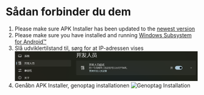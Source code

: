 # Sådan forbinder du dem
1. Please make sure APK Installer has been updated to the [newest version](https://www.microsoft.com/store/productId/9P2JFQ43FPPG "APK Installer")
2. Please make sure you have installed and running [Windows Subsystem for Android™](https://www.microsoft.com/store/productId/9P3395VX91NR)
3. Slå udviklertilstand til, sørg for at IP-adressen vises ![Udviklertilstand](https://raw.githubusercontent.com/Paving-Base/APK-Installer/screenshots/Documents/Tutorials/How%20To%20Connect%20WSA/Images/Snipaste_2022-10-02_17-08-37.png)
4. Genåbn APK Installer, genoptag installationen ![Genoptag Installation](https://raw.githubusercontent.com/Paving-Base/APK-Installer/screenshots/Documents/Tutorials/How%20To%20Connect%20WSA/Images/Snipaste_2021-10-22_15-10-06.png)
